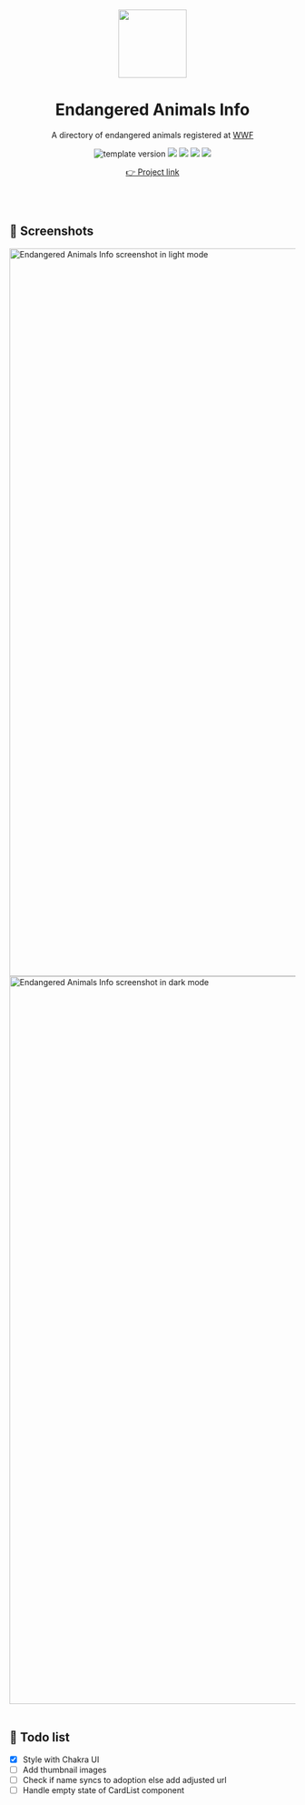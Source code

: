 <br />
<br />

<!-- Header -->

<div align="middle" >
  <img width="120px;" src="https://emojipedia-us.s3.dualstack.us-west-1.amazonaws.com/thumbs/240/apple/325/panda_1f43c.png"/>
</div>
<h1 align="middle">Endangered Animals Info </h2>
<p align="middle">A directory of endangered animals registered at <a href='https://www.worldwildlife.org/' target='_blank'>WWF</a></p>

<p align="middle">
  <img src="https://img.shields.io/badge/version-1.0.0-F1F0E7?style=flat-square" alt="template version"/>
  <img src="https://img.shields.io/badge/language-React-61DBFB.svg?style=flat-square"/>
  <img src="https://img.shields.io/badge/language-Typescript-225A97"/>
  <img src="https://img.shields.io/badge/language-ChakraUI-81E6D9"/>
  <img src="https://img.shields.io/badge/license-MIT-8B8C8D.svg?style=flat-square"/>
</p>

<p align="middle"><a href="https://www.endangered-animals-info.tk/">👉 Project link</a></p>

<br />
<br />

<!-- Content -->

## 📸 Screenshots

<img width="1280" alt="Endangered Animals Info screenshot in light mode" src="https://user-images.githubusercontent.com/46529118/198083938-00e6bc23-9fca-407d-8ddb-d5aa2d72f2b6.png">
<img width="1280" alt="Endangered Animals Info screenshot in dark mode" src="https://user-images.githubusercontent.com/46529118/198084062-eba3da26-98b9-4e6c-b8ef-44c88932f319.png">

<br />
<br />

<!-- Todo -->

## 👀 Todo list

- [x] Style with Chakra UI
- [ ] Add thumbnail images
- [ ] Check if name syncs to adoption else add adjusted url
- [ ] Handle empty state of CardList component

<br />
<br />
